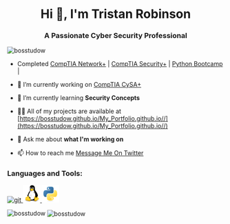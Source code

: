 <h1 align="center">Hi 👋, I'm Tristan Robinson</h1>
<h3 align="center">A Passionate Cyber Security Professional</h3>

<p align="left"> <img src="https://komarev.com/ghpvc/?username=bosstudow&label=Profile%20views&color=0e75b6&style=flat" alt="bosstudow" /> </p>

- Completed [CompTIA Network+](https://www.comptia.org/certifications/network) | [CompTIA Security+](https://www.comptia.org/certifications/security) | [Python Bootcamp](https://www.udemy.com/certificate/UC-b4b78913-d4ee-46f3-8931-072353d2ef50/) |

- 🔭 I’m currently working on [CompTIA CySA+](https://www.comptia.org/certifications/cybersecurity-analyst)

- 🌱 I’m currently learning **Security Concepts**

- 👨‍💻 All of my projects are available at [https://bosstudow.github.io/My_Portfolio.github.io//](https://bosstudow.github.io/My_Portfolio.github.io//)

- 💬 Ask me about **what I'm working on**

- 📫 How to reach me [Message Me On Twitter](https://twitter.com/tudow)


<h3 align="left">Languages and Tools:</h3>
<p align="left"> <a href="https://git-scm.com/" target="_blank"> <img src="https://www.vectorlogo.zone/logos/git-scm/git-scm-icon.svg" alt="git" width="40" height="40"/> </a> <a href="https://www.linux.org/" target="_blank"> <img src="https://raw.githubusercontent.com/devicons/devicon/master/icons/linux/linux-original.svg" alt="linux" width="40" height="40"/> </a> <a href="https://www.python.org" target="_blank"> <img src="https://raw.githubusercontent.com/devicons/devicon/master/icons/python/python-original.svg" alt="python" width="40" height="40"/> </a> </p>

<p><img align="left" src="https://github-readme-stats.vercel.app/api/top-langs?username=bosstudow&show_icons=true&locale=en&layout=compact" alt="bosstudow" /></p>

<p>&nbsp;<img align="center" src="https://github-readme-stats.vercel.app/api?username=bosstudow&show_icons=true&locale=en" alt="bosstudow" /></p>

